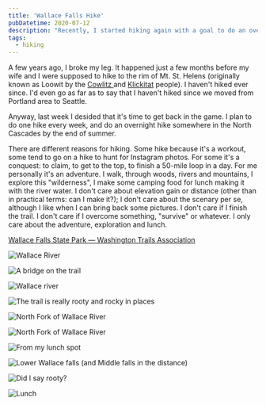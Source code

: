 ```yaml
---
title: 'Wallace Falls Hike'
pubDatetime: 2020-07-12
description: "Recently, I started hiking again with a goal to do an overnight hike in the North Cascades by the end of summer. Here's a bunch of photos from Wallace Falls trail."
tags:
  - hiking
---
```


A few years ago, I broke my leg. It happened just a few months before my wife and I were supposed to hike to the rim of Mt. St. Helens (originally known as Loowit by the [Cowlitz ](https://www.cowlitz.org/)and [Klickitat](https://en.wikipedia.org/wiki/Klickitat_people) people). I haven't hiked ever since. I'd even go as far as to say that I haven't hiked since we moved from Portland area to Seattle.

Anyway, last week I desided that it's time to get back in the game. I plan to do one hike every week, and do an overnight hike somewhere in the North Cascades by the end of summer.

There are different reasons for hiking. Some hike because it's a workout, some tend to go on a hike to hunt for Instagram photos. For some it's a conquest: to claim, to get to the top, to finish a 50-mile loop in a day. For me personally it's an adventure. I walk, through woods, rivers and mountains, I explore this "wilderness", I make some camping food for lunch making it with the river water. I don't care about elevation gain or distance (other than in practical terms: can I make it?); I don't care about the scenary per se, although I like when I can bring back some pictures. I don't care if I finish the trail. I don't care if I overcome something, "survive" or whatever. I only care about the adventure, exploration and lunch.

[Wallace Falls State Park — Washington Trails Association](https://www.wta.org/go-hiking/hikes/wallace-falls)

![Wallace River](assets/blog/posts/wallace-falls/78bcf907c6f2666aaf17c1fa3dfbe8315e817e99-2000x1500.jpg)

![A bridge on the trail](assets/blog/posts/wallace-falls/b292425e86975bf788185454a9d18525de5f6347-1600x2134.jpg)

![Wallace river](assets/blog/posts/wallace-falls/4eb9ef08b7d2cd4410dd869a07ed39cec7663edc-2000x2667.jpg)

![The trail is really rooty and rocky in places](assets/blog/posts/wallace-falls/c823c2202984fbd7465030d3cb59a57b9013b2fc-2000x2667.jpg)

![North Fork of Wallace River](assets/blog/posts/wallace-falls/9f987259a2acba0689882f5ec7171872381467f2-1600x2134.jpg)

![North Fork of Wallace River](assets/blog/posts/wallace-falls/98532bbde2cd63205867f0315cfe05125c5a4ff4-2000x2667.jpg)

![From my lunch spot](assets/blog/posts/wallace-falls/05fd0a5d53765a7f2af483f776ce9c9b1f956dbb-2000x1500.jpg)

![Lower Wallace falls (and Middle falls in the distance)](assets/blog/posts/wallace-falls/86687c8f4907947a38edc397f92bb050bdf7ef23-2000x2667.jpg)

![Did I say rooty?](assets/blog/posts/wallace-falls/ee4736c8df0e71622a1a5f39a22638f824a2c548-1600x2134.jpg)

![Lunch](assets/blog/posts/wallace-falls/e26bb5dfcbc302ca762ef72087349e06e55d79e7-2000x2667.jpg)
